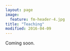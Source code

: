 ```yaml
---
layout: page
image:
  feature: fm-header-4.jpg
title: "Teaching"
modified: 2016-04-09
---
```


Coming soon.